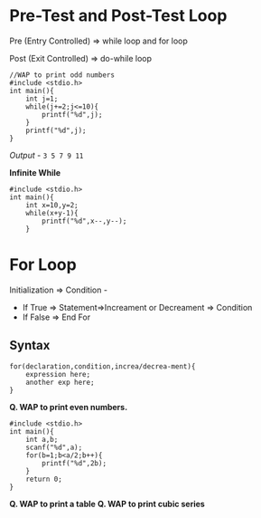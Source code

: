 # Pre-Test and Post-Test Loop

Pre (Entry Controlled) => while loop and for loop

Post (Exit Controlled) => do-while loop

```
//WAP to print odd numbers
#include <stdio.h>
int main(){
    int j=1;
    while(j+=2;j<=10){
        printf("%d",j);
    }
    printf("%d",j);
}
```

*Output* - 
`3 5 7 9 11`

**Infinite While**
```
#include <stdio.h>
int main(){
    int x=10,y=2;
    while(x+y-1){
        printf("%d",x--,y--);
    }
```

# For Loop

Initialization => Condition -
* If True => Statement=>Increament or Decreament => Condition
* If False => End For

**Syntax**
-
```
for(declaration,condition,increa/decrea-ment){
    expression here;
    another exp here;
}
```

**Q. WAP to print even numbers.**
```
#include <stdio.h>
int main(){
    int a,b;
    scanf("%d",a);
    for(b=1;b<a/2;b++){
        printf("%d",2b);
    }
    return 0;
}
```

**Q. WAP to print a table**
**Q. WAP to print cubic series**